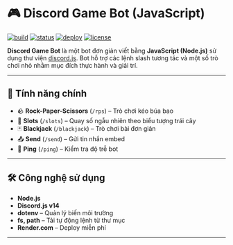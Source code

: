 # 🎮 Discord Game Bot (JavaScript)

[![build](https://img.shields.io/badge/build-passing-brightgreen)](https://github.com/dackhang/bot-discord-js-ness)
[![status](https://img.shields.io/badge/status-active-blue)]()
[![deploy](https://img.shields.io/badge/hosted%20on-Render.com-orange)](https://render.com)
[![license](https://img.shields.io/badge/license-MIT-lightgrey)](LICENSE)

**Discord Game Bot** là một bot đơn giản viết bằng **JavaScript (Node.js)** sử dụng thư viện [discord.js](https://discord.js.org/). Bot hỗ trợ các lệnh slash tương tác và một số trò chơi nhỏ nhằm mục đích thực hành và giải trí.

---

## 🎯 Tính năng chính

- 🪨 **Rock-Paper-Scissors** (`/rps`) – Trò chơi kéo búa bao
- 🎰 **Slots** (`/slots`) – Quay số ngẫu nhiên theo biểu tượng trái cây
- 🃏 **Blackjack** (`/blackjack`) – Trò chơi bài đơn giản
- 📤 **Send** (`/send`) – Gửi tin nhắn embed
- 📶 **Ping** (`/ping`) – Kiểm tra độ trễ bot

---

## 🛠 Công nghệ sử dụng

- **Node.js**
- **Discord.js v14**
- **dotenv** – Quản lý biến môi trường
- **fs, path** – Tải tự động lệnh từ thư mục
- **Render.com** – Deploy miễn phí

---

